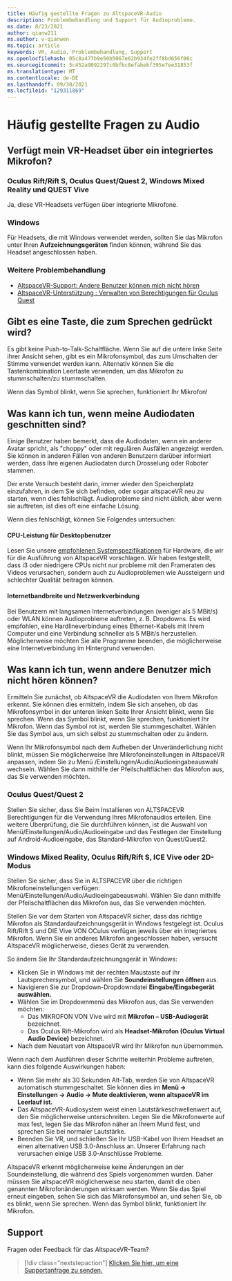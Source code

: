 ```yaml
---
title: Häufig gestellte Fragen zu AltspaceVR-Audio
description: Problembehandlung und Support für Audioprobleme.
ms.date: 8/23/2021
author: qianw211
ms.author: v-qianwen
ms.topic: article
keywords: VR, Audio, Problembehandlung, Support
ms.openlocfilehash: 05c8a477b9e50b5067e62b934fe2ff8bd656f06c
ms.sourcegitcommit: 5c452a9092297c0bfbc8efabebf395e7ee31853f
ms.translationtype: MT
ms.contentlocale: de-DE
ms.lasthandoff: 09/30/2021
ms.locfileid: "129311869"
---
```

# <a name="frequently-asked-questions-about-audio"></a>Häufig gestellte Fragen zu Audio

## <a name="does-my-vr-headset-have-a-built-in-mic"></a>Verfügt mein VR-Headset über ein integriertes Mikrofon?

### <a name="oculus-riftrift-s-oculus-questquest-2-windows-mixed-reality-and-htc-vive"></a>Oculus Rift/Rift S, Oculus Quest/Quest 2, Windows Mixed Reality und QUEST Vive

Ja, diese VR-Headsets verfügen über integrierte Mikrofone.

### <a name="windows"></a>Windows

Für Headsets, die mit Windows verwendet werden, sollten Sie das Mikrofon unter Ihren **Aufzeichnungsgeräten** finden können, während Sie das Headset angeschlossen haben.

### <a name="further-troubleshooting"></a>Weitere Problembehandlung

* [AltspaceVR-Support: Andere Benutzer können mich nicht hören](#what-do-i-do-if-other-users-cant-hear-me)
* [AltspaceVR-Unterstützung : Verwalten von Berechtigungen für Oculus Quest](../getting-started/oculus-controls.md#managing-permissions)

## <a name="is-there-a-push-to-talk-button"></a>Gibt es eine Taste, die zum Sprechen gedrückt wird?

Es gibt keine Push-to-Talk-Schaltfläche.  Wenn Sie auf die untere linke Seite ihrer Ansicht sehen, gibt es ein Mikrofonsymbol, das zum Umschalten der Stimme verwendet werden kann. Alternativ können Sie die Tastenkombination Leertaste verwenden, um das Mikrofon zu stummschalten/zu stummschalten.

Wenn das Symbol blinkt, wenn Sie sprechen, funktioniert Ihr Mikrofon!
 
## <a name="what-do-i-do-if-my-audio-is-choppy"></a>Was kann ich tun, wenn meine Audiodaten geschnitten sind?

Einige Benutzer haben bemerkt, dass die Audiodaten, wenn ein anderer Avatar spricht, als "choppy" oder mit regulären Ausfällen angezeigt werden. Sie können in anderen Fällen von anderen Benutzern darüber informiert werden, dass Ihre eigenen Audiodaten durch Drosselung oder Roboter stammen.

Der erste Versuch besteht darin, immer wieder den Speicherplatz einzufahren, in dem Sie sich befinden, oder sogar altspaceVR neu zu starten, wenn dies fehlschlägt. Audioprobleme sind nicht üblich, aber wenn sie auftreten, ist dies oft eine einfache Lösung. 

Wenn dies fehlschlägt, können Sie Folgendes untersuchen:

#### <a name="cpu-performance-for-desktop-users"></a>CPU-Leistung für Desktopbenutzer

Lesen Sie unsere [empfohlenen Systemspezifikationen](../getting-started/system-requirements.md) für Hardware, die wir für die Ausführung von AltspaceVR vorschlagen. Wir haben festgestellt, dass i3 oder niedrigere CPUs nicht nur probleme mit den Frameraten des Videos verursachen, sondern auch zu Audioproblemen wie Aussteigern und schlechter Qualität beitragen können.

#### <a name="internet-bandwidth-and-network-connection"></a>Internetbandbreite und Netzwerkverbindung

Bei Benutzern mit langsamen Internetverbindungen (weniger als 5 MBit/s) oder WLAN können Audioprobleme auftreten, z. B. Dropdowns. Es wird empfohlen, eine Hardlineverbindung eines Ethernet-Kabels mit Ihrem Computer und eine Verbindung schneller als 5 MBit/s herzustellen. Möglicherweise möchten Sie alle Programme beenden, die möglicherweise eine Internetverbindung im Hintergrund verwenden.

## <a name="what-do-i-do-if-other-users-cant-hear-me"></a>Was kann ich tun, wenn andere Benutzer mich nicht hören können?

Ermitteln Sie zunächst, ob AltspaceVR die Audiodaten von Ihrem Mikrofon erkennt. Sie können dies ermitteln, indem Sie sich ansehen, ob das Mikrofonsymbol in der unteren linken Seite Ihrer Ansicht blinkt, wenn Sie sprechen. Wenn das Symbol blinkt, wenn Sie sprechen, funktioniert Ihr Mikrofon. Wenn das Symbol rot ist, werden Sie stummgeschaltet. Wählen Sie das Symbol aus, um sich selbst zu stummschalten oder zu ändern.

Wenn Ihr Mikrofonsymbol nach dem Aufheben der Unveränderlichung nicht blinkt, müssen Sie möglicherweise Ihre Mikrofoneinstellungen in AltspaceVR anpassen, indem Sie zu Menü /Einstellungen/Audio/Audioeingabeauswahl wechseln. Wählen Sie dann mithilfe der Pfeilschaltflächen das Mikrofon aus, das Sie verwenden möchten.
 
### <a name="oculus-questquest-2"></a>Oculus Quest/Quest 2

Stellen Sie sicher, dass Sie Beim Installieren von ALTSPACEVR Berechtigungen für die Verwendung Ihres Mikrofonaudios erteilen. Eine weitere Überprüfung, die Sie durchführen können, ist die Auswahl von Menü/Einstellungen/Audio/Audioeingabe und das Festlegen der Einstellung auf Android-Audioeingabe, das Standard-Mikrofon von Quest/Quest2.
 
### <a name="windows-mixed-reality-oculus-riftrift-s-htc-vive-or-2d-mode"></a>Windows Mixed Reality, Oculus Rift/Rift S, ICE Vive oder 2D-Modus

Stellen Sie sicher, dass Sie in ALTSPACEVR über die richtigen Mikrofoneinstellungen verfügen: Menü/Einstellungen/Audio/Audioeingabeauswahl. Wählen Sie dann mithilfe der Pfeilschaltflächen das Mikrofon aus, das Sie verwenden möchten.

Stellen Sie vor dem Starten von AltspaceVR sicher, dass das richtige Mikrofon als Standardaufzeichnungsgerät in Windows festgelegt ist. Oculus Rift/Rift S und DIE Vive VON OCulus verfügen jeweils über ein integriertes Mikrofon. Wenn Sie ein anderes Mikrofon angeschlossen haben, versucht AltspaceVR möglicherweise, dieses Gerät zu verwenden.
 
So ändern Sie Ihr Standardaufzeichnungsgerät in Windows:

* Klicken Sie in Windows mit der rechten Maustaste auf ihr Lautsprechersymbol, und wählen Sie **Soundeinstellungen öffnen** aus.
* Navigieren Sie zur Dropdown-Dropdowndatei **Eingabe/Eingabegerät auswählen.**
* Wählen Sie im Dropdownmenü das Mikrofon aus, das Sie verwenden möchten: 
    * Das MIKROFON VON Vive wird mit **Mikrofon – USB-Audiogerät** bezeichnet.
    * Das Oculus Rift-Mikrofon wird als **Headset-Mikrofon (Oculus Virtual Audio Device)** bezeichnet.
* Nach dem Neustart von AltspaceVR wird Ihr Mikrofon nun übernommen.
 
Wenn nach dem Ausführen dieser Schritte weiterhin Probleme auftreten, kann dies folgende Auswirkungen haben:

* Wenn Sie mehr als 30 Sekunden Alt-Tab, werden Sie von AltspaceVR automatisch stummgeschaltet. Sie können dies im **Menü -> Einstellungen -> Audio -> Mute deaktivieren, wenn altspaceVR im Leerlauf ist.**
* Das AltspaceVR-Audiosystem weist einen Lautstärkeschwellenwert auf, den Sie möglicherweise unterschreiten. Legen Sie die Mikrofonwerte auf max fest, legen Sie das Mikrofon näher an Ihrem Mund fest, und sprechen Sie bei normaler Lautstärke.
* Beenden Sie VR, und schließen Sie Ihr USB-Kabel von Ihrem Headset an einen alternativen USB 3.0-Anschluss an. Unserer Erfahrung nach verursachen einige USB 3.0-Anschlüsse Probleme.

AltspaceVR erkennt möglicherweise keine Änderungen an der Soundeinstellung, die während des Spiels vorgenommen wurden. Daher müssen Sie altspaceVR möglicherweise neu starten, damit die oben genannten Mikrofonänderungen wirksam werden.  Wenn Sie das Spiel erneut eingeben, sehen Sie sich das Mikrofonsymbol an, und sehen Sie, ob es blinkt, wenn Sie sprechen. Wenn das Symbol blinkt, funktioniert Ihr Mikrofon.

## <a name="support"></a>Support

Fragen oder Feedback für das AltspaceVR-Team? 

> [!div class="nextstepaction"]
> [Klicken Sie hier, um eine Supportanfrage zu senden.](https://help.altvr.com/hc/requests/new)